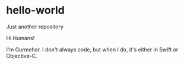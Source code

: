 # hello-world
Just another repository

Hi Humans!

I'm Gurmehar. I don't always code, but when I do, it's either in Swift or Objective-C.
